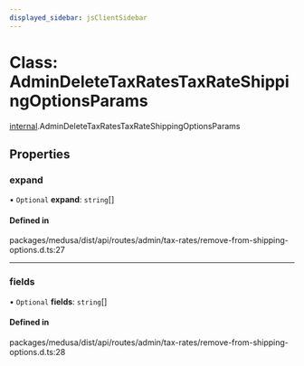 ```yaml
---
displayed_sidebar: jsClientSidebar
---
```


# Class: AdminDeleteTaxRatesTaxRateShippingOptionsParams

[internal](../modules/internal.md).AdminDeleteTaxRatesTaxRateShippingOptionsParams

## Properties

### expand

• `Optional` **expand**: `string`[]

#### Defined in

packages/medusa/dist/api/routes/admin/tax-rates/remove-from-shipping-options.d.ts:27

___

### fields

• `Optional` **fields**: `string`[]

#### Defined in

packages/medusa/dist/api/routes/admin/tax-rates/remove-from-shipping-options.d.ts:28
